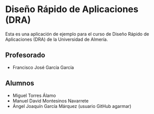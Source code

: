 # Diseño Rápido de Aplicaciones (DRA)
Esta es una aplicación de ejemplo para el curso de Diseño Rápido de Aplicaciones (DRA) de la Universidad de Almería.

## Profesorado
* Francisco José García García




## Alumnos
* Miguel Torres Álamo
* Manuel David Montesinos Navarrete
* Ángel Joaquín García Márquez (usuario GitHub agarmar)

